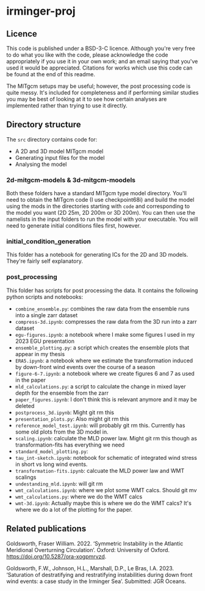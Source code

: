 # irminger-proj

## Licence
This code is published under a BSD-3-C licence. Although you're very free to do what you like with the code, please acknowledge the code appropriately if you use it in your own work; and an email saying that you've used it would be appreciated. Citations for works which use this code can be found at the end of this readme.

The MITgcm setups may be useful; however, the post processing code is quite messy. It's included for completeness and if performing similar studies you may be best of looking at it to see how certain analyses are implemented rather than trying to use it directly.

## Directory structure
The `src` directory contains code for:
- A 2D and 3D model MITgcm model
- Generating input files for the model
- Analysing the model

### 2d-mitgcm-models \& 3d-mitgcm-moodels
Both these folders have a standard MITgcm type model directory. You'll need to obtain the MITgcm code (I use checkpoint68i) and build the model using the mods in the directories starting with `code` and corresponding to the model you want (2D 25m, 2D 200m or 3D 200m). You can then use the namelists in the input folders to run the model with your executable. You will need to generate initial conditions files first, however.

### initial_condition_generation
This folder has a notebook for generating ICs for the 2D and 3D models. They're fairly self explanatory.

### post_processing
This folder has scripts for post processing the data. It contains the following python scripts and notebooks:
- `combine_ensemble.py`: combines the raw data from the ensemble runs into a single zarr dataset
- `compress-3d.ipynb`: compresses the raw data from the 3D run into a zarr dataset
- `egu-figures.ipynb`: a notebook where I make some figures I used in my 2023 EGU presentation
- `ensemble_plotting.py`: a script which creates the ensemble plots that appear in my thesis
- `ERA5.ipynb`: a notebook where we estimate the transformation induced by down-front wind events over the course of a season
- `figure-6-7.ipynb`: a notebook where we create figures 6 and 7 as used in the paper
- `mld_calculations.py`: a script to calculate the change in mixed layer depth for the ensemble from the zarr
- `paper_figures.ipynb`: I don't think this is relevant anymore and it may be deleted
- `postprocess_3d.ipynb`: Might git rm this
- `presentation_plots.py`: Also might git rm this
- `reference_model_test.ipynb`: will probably git rm this. Currently has some old plots from the 3D model in.
- `scaling.ipynb`: calculate the MLD power law. Might git rm this though as transformation-fits has everything we need
- `standard_model_plotting.py`:
- `tau_int-sketch.ipynb`: notebook for schematic of integrated wind stress in short vs long wind events.
- `transformation-fits.ipynb`: calcuate the MLD power law and WMT scalings
- `undestanding_mld.ipynb`: will git rm
- `wmt_calculations.ipynb`: where we plot some WMT calcs. Should git mv
- `wmt_calculations.py`: where we do the WMT calcs
- `wmt-3d.ipynb`: Actually maybe this is where we do the WMT calcs? It's where we do a lot of the plotting for the paper.


## Related publications
Goldsworth, Fraser William. 2022. ‘Symmetric Instability in the Atlantic Meridional Overturning Circulation’. Oxford: University of Oxford. https://doi.org/10.5287/ora-xogpmrvzd.

Goldsworth, F.W., Johnson, H.L., Marshall, D.P., Le Bras, I.A. 2023. ‘Saturation of destratifying and restratifying instabilities during down front wind events: a case study in the Irminger Sea’. Submitted: JGR Oceans.